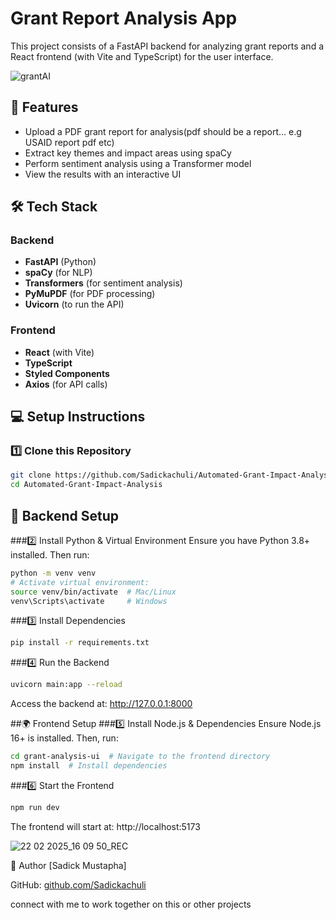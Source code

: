 # **Grant Report Analysis App**

This project consists of a FastAPI backend for analyzing grant reports and a React frontend (with Vite and TypeScript) for the user interface.

![grantAI](https://github.com/user-attachments/assets/764c9988-086d-47da-9047-13955c2a7203)

## 🚀 Features
- Upload a PDF grant report for analysis(pdf should be a report... e.g USAID report pdf etc)
- Extract key themes and impact areas using spaCy
- Perform sentiment analysis using a Transformer model
- View the results with an interactive UI

## 🛠️ Tech Stack

### Backend
- **FastAPI** (Python)
- **spaCy** (for NLP)
- **Transformers** (for sentiment analysis)
- **PyMuPDF** (for PDF processing)
- **Uvicorn** (to run the API)

### Frontend
- **React** (with Vite)
- **TypeScript**
- **Styled Components**
- **Axios** (for API calls)

## 💻 Setup Instructions

### 1️⃣ Clone this Repository
```sh
git clone https://github.com/Sadickachuli/Automated-Grant-Impact-Analysis.git
cd Automated-Grant-Impact-Analysis
```
## 📌 Backend Setup
###2️⃣ Install Python & Virtual Environment
Ensure you have Python 3.8+ installed. Then run:
```sh
python -m venv venv
# Activate virtual environment:
source venv/bin/activate  # Mac/Linux
venv\Scripts\activate     # Windows
```
###3️⃣ Install Dependencies
```sh
pip install -r requirements.txt
```
###4️⃣ Run the Backend
```sh
uvicorn main:app --reload
```
Access the backend at: http://127.0.0.1:8000

##🌍 Frontend Setup
###5️⃣ Install Node.js & Dependencies
Ensure Node.js 16+ is installed.
Then, run:
```sh
cd grant-analysis-ui  # Navigate to the frontend directory
npm install  # Install dependencies
```
###6️⃣ Start the Frontend
```sh
npm run dev
```
The frontend will start at:
http://localhost:5173


![22 02 2025_16 09 50_REC](https://github.com/user-attachments/assets/ba5830fb-c854-4d22-8aea-6f0c0cf4db5a)



👤 Author
[Sadick Mustapha]

GitHub: [ github.com/Sadickachuli](https://github.com/Sadickachuli)

connect with me to work together on this or other projects
